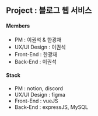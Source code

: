 ## Project : 블로그 웹 서비스

#### Members
- PM : 이권석 & 한광재
- UX/UI Design : 이권석
- Front-End : 한광재
- Back-End : 이권석

#### Stack
- PM : notion, discord
- UX/UI Design : figma
- Front-End : vueJS
- Back-End : expressJS, MySQL
